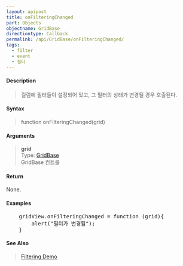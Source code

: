 ```yaml
---
layout: apipost
title: onFilteringChanged
part: Objects
objectname: GridBase
directiontype: Callback
permalink: /api/GridBase/onFilteringChanged/
tags:
  - filter
  - event
  - 필터
---
```



#### Description

> 컬럼에 필터들이 설정되어 있고, 그 필터의 상태가 변경될 경우 호출된다.  

#### Syntax

> function onFilteringChanged(grid)  

#### Arguments

> **grid**  
> Type: [GridBase](/api/GridBase/)  
> GridBase 컨트롤  

#### Return

None.

#### Examples 

<pre class="prettyprint">
    gridView.onFilteringChanged = function (grid){
	    alert("필터가 변경됨");
	}
</pre>

#### See Also
> [Filtering Demo](http://demo.realgrid.com/Demo/ColumnFiltering)


